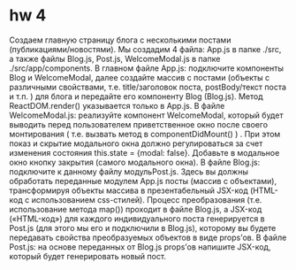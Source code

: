 # hw 4

Создаем главную страницу блога с несколькими постами (публикациями/новостями).
Мы создадим 4 файла: App.js в папке ./src, а также файлы Blog.js, Post.js, WelcomeModal.js в папке ./src/app/components.
В главном файле App.js: подключите компоненты Blog и WelcomeModal, далее создайте массив с постами (объекты с различными свойствами, т.е. title/заголовок поста, postBody/текст поста и т.п. ) для блога и передайте его компоненту Blog (Blog.js). Метод ReactDOM.render() указывается только в App.js.
В файле WelcomeModal.js: реализуйте компонент WelcomeModal, который будет выводить перед пользователем приветственное окно после своего монтирования ( т.е. вызвать метод в componentDidMount() ) . При этом показ и скрытие модального окна должно регулироваться за счет изменения состояния this.state = {modal: false}. Добавьте в модальное окно кнопку закрытия (самого модального окна).
В файле Blog.js: подключите к данному файлу модульPost.js. Здесь вы должны обработать переданные модулем App.js посты (массив с объектами), трансформируя объекты массива в презентабельный JSX-код (HTML-код с использованием css-стилей). Процесс преобразования (т.е. использование метода map()) проходит в файле Blog.js, а JSX-код («HTML-код») для каждого индивидуального поста генерируется в Post.js (для этого мы его и подключили в Blog.js), которому вы будете передавать свойства преобразуемых объектов в виде props’ов.
В файле Post.js: на основе переданных от Blog.js props’ов напишите JSX-код, который будет генерировать новый пост.